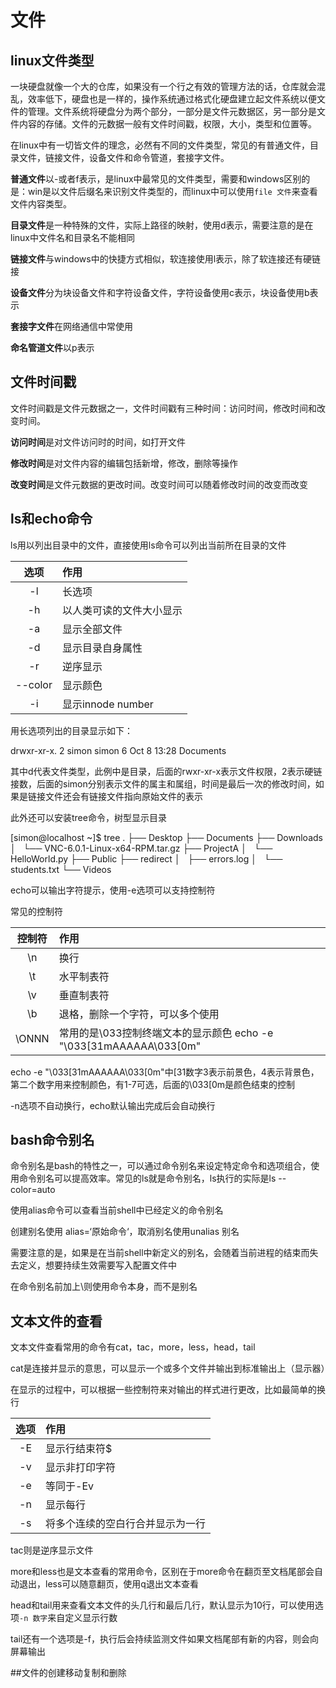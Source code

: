 # 文件

## linux文件类型

一块硬盘就像一个大的仓库，如果没有一个行之有效的管理方法的话，仓库就会混乱，效率低下，硬盘也是一样的，操作系统通过格式化硬盘建立起文件系统以便文件的管理。文件系统将硬盘分为两个部分，一部分是文件元数据区，另一部分是文件内容的存储。文件的元数据一般有文件时间戳，权限，大小，类型和位置等。

在linux中有一切皆文件的理念，必然有不同的文件类型，常见的有普通文件，目录文件，链接文件，设备文件和命令管道，套接字文件。

**普通文件**以-或者f表示，是linux中最常见的文件类型，需要和windows区别的是：win是以文件后缀名来识别文件类型的，而linux中可以使用`file 文件`来查看文件内容类型。

**目录文件**是一种特殊的文件，实际上路径的映射，使用d表示，需要注意的是在linux中文件名和目录名不能相同

**链接文件**与windows中的快捷方式相似，软连接使用l表示，除了软连接还有硬链接

**设备文件**分为块设备文件和字符设备文件，字符设备使用c表示，块设备使用b表示

**套接字文件**在网络通信中常使用

**命名管道文件**以p表示

## 文件时间戳

文件时间戳是文件元数据之一，文件时间戳有三种时间：访问时间，修改时间和改变时间。

**访问时间**是对文件访问时的时间，如打开文件

**修改时间**是对文件内容的编辑包括新增，修改，删除等操作

**改变时间**是文件元数据的更改时间。改变时间可以随着修改时间的改变而改变

## ls和echo命令

ls用以列出目录中的文件，直接使用ls命令可以列出当前所在目录的文件

|   选项    | 作用               |
| :-----: | :--------------- |
|   -l    | 长选项              |
|   -h    | 以人类可读的文件大小显示     |
|   -a    | 显示全部文件           |
|   -d    | 显示目录自身属性         |
|   -r    | 逆序显示             |
| --color | 显示颜色             |
|   -i    | 显示innode  number |

用长选项列出的目录显示如下：

drwxr-xr-x. 2 simon simon   6 Oct  8 13:28 Documents

其中d代表文件类型，此例中是目录，后面的rwxr-xr-x表示文件权限，2表示硬链接数，后面的simon分别表示文件的属主和属组，时间是最后一次的修改时间，如果是链接文件还会有链接文件指向原始文件的表示

此外还可以安装tree命令，树型显示目录

[simon@localhost ~]$ tree
.
├── Desktop
├── Documents
├── Downloads
│   └── VNC-6.0.1-Linux-x64-RPM.tar.gz
├── ProjectA
│   └── HelloWorld.py
├── Public
├── redirect
│   ├── errors.log
│   └── students.txt
└── Videos

echo可以输出字符提示，使用-e选项可以支持控制符

常见的控制符

|  控制符  | 作用                                       |
| :---: | :--------------------------------------- |
|  \n   | 换行                                       |
|  \t   | 水平制表符                                    |
|  \v   | 垂直制表符                                    |
|  \b   | 退格，删除一个字符，可以多个使用                         |
| \ONNN | 常用的是\033控制终端文本的显示颜色 echo -e "\033[31mAAAAAA\033[0m" |

 echo -e "\033[31mAAAAAA\033[0m"中[31数字3表示前景色，4表示背景色，第二个数字用来控制颜色，有1-7可选，后面的\033[0m是颜色结束的控制

-n选项不自动换行，echo默认输出完成后会自动换行

## bash命令别名

命令别名是bash的特性之一，可以通过命令别名来设定特定命令和选项组合，使用命令别名可以提高效率。常见的ls就是命令别名，ls执行的实际是ls --color=auto

使用alias命令可以查看当前shell中已经定义的命令别名

创建别名使用 alias=‘原始命令‘，取消别名使用unalias 别名

需要注意的是，如果是在当前shell中新定义的别名，会随着当前进程的结束而失去定义，想要持续生效需要写入配置文件中

在命令别名前加上\则使用命令本身，而不是别名 

## 文本文件的查看

文本文件查看常用的命令有cat，tac，more，less，head，tail

cat是连接并显示的意思，可以显示一个或多个文件并输出到标准输出上（显示器）

在显示的过程中，可以根据一些控制符来对输出的样式进行更改，比如最简单的换行

|  选项  | 作用               |
| :--: | :--------------- |
|  -E  | 显示行结束符$          |
|  -v  | 显示非打印字符          |
|  -e  | 等同于-Ev           |
|  -n  | 显示每行             |
|  -s  | 将多个连续的空白行合并显示为一行 |

tac则是逆序显示文件

more和less也是文本查看的常用命令，区别在于more命令在翻页至文档尾部会自动退出，less可以随意翻页，使用q退出文本查看

head和tail用来查看文本文件的头几行和最后几行，默认显示为10行，可以使用选项`-n 数字`来自定义显示行数

tail还有一个选项是-f，执行后会持续监测文件如果文档尾部有新的内容，则会向屏幕输出

##文件的创建移动复制和删除


